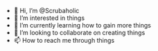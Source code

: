 - 👋 Hi, I’m @Scrubaholic
- 👀 I’m interested in things
- 🌱 I’m currently learning how to gain more things
- 💞️ I’m looking to collaborate on creating things
- 📫 How to reach me through things

<!---
Scrubaholic/Scrubaholic is a ✨ special ✨ repository because its `README.md` (this file) appears on your GitHub profile.
You can click the Preview link to take a look at your changes.
--->
